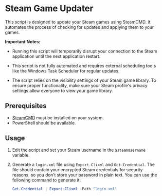 # Steam Game Updater

This script is designed to update your Steam games using SteamCMD. It automates the process of checking for updates and applying them to your games.

**Important Notes:**

- Running this script will temporarily disrupt your connection to the Steam application until the next application restart.

- This script is not fully automated and requires external scheduling tools like the Windows Task Scheduler for regular updates.
- The script relies on the visibility settings of your Steam game library. To ensure proper functionality, make sure your Steam profile's privacy settings allow everyone to view your game library.

## Prerequisites

- [SteamCMD](https://developer.valvesoftware.com/wiki/SteamCMD) must be installed on your system.
- PowerShell should be available.

## Usage

1. Edit the script and set your Steam username in the `$steamUsername` variable.

2. Generate a `login.xml` file using `Export-Clixml` and `Get-Credential`. The file should contain your encrypted Steam credentials for security reasons, so you don't store your password in plain text. You can use the following command to generate it:

   ```powershell
   Get-Credential | Export-Clixml -Path "login.xml"

